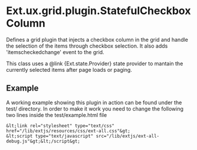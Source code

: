 Ext.ux.grid.plugin.StatefulCheckboxColumn
==

Defines a grid plugin that injects a checkbox column in the
grid and handle the selection of the items through checkbox
selection. It also adds 'itemscheckedchange' event to the grid.

This class uses a @link {Ext.state.Provider} state provider
to mantain the currently selected items after page loads or
paging.


Example
-------
A working example showing this plugin in action can be found under
the test/ directory. In order to make it work you need to change 
the following two lines inside the test/example.html file

    &lt;link rel="stylesheet" type="text/css" href="/lib/extjs/resources/css/ext-all.css"&gt;
    &lt;script type="text/javascript" src="/lib/extjs/ext-all-debug.js"&gt;&lt;/script&gt;
